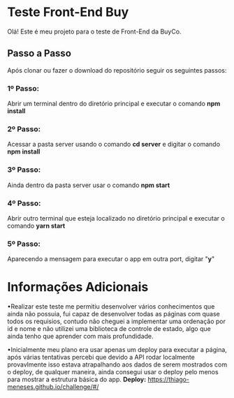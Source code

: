 # Teste Front-End Buy

Olá! Este é meu projeto para o teste de Front-End da BuyCo.

## Passo a Passo
Após clonar ou fazer o download do repositório seguir os seguintes passos:

### **1º Passo:**
Abrir um terminal dentro do diretório principal e executar o comando **npm install**

### **2º Passo:**
Acessar a pasta server usando o comando **cd server** e digitar o comando **npm install**

### **3º Passo:**
Ainda dentro da pasta server usar o comando **npm start**

### **4º Passo:**
Abrir outro terminal que esteja localizado no diretório principal e executar o comando **yarn start**

### **5º Passo:**
Aparecendo a mensagem para executar o app em outra port,  digitar "**y**"



# Informações Adicionais

•Realizar este teste me permitiu desenvolver vários conhecimentos que ainda não possuia, fui capaz de desenvolver todas as páginas com quase todos os requisios, contudo não cheguei a implementar uma ordenação por id e nome e não utilizei uma biblioteca de controle de estado, algo que ainda tenho que aprender com mais profundidade.

•Inicialmente meu plano era usar apenas um deploy para executar a página, após várias tentativas percebi que devido a API rodar localmente provavlmente isso estava atrapalhando aos dados de serem mostrados com o deploy, de qualquer maneira, ainda consegui usar o deploy pelo menos para mostrar a estrutura básica do app.
**Deploy:** https://thiago-meneses.github.io/challenge/#/

